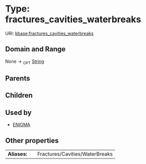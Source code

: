 
# Type: fractures_cavities_waterbreaks




URI: [kbase:fractures_cavities_waterbreaks](http://kbase.us/fractures_cavities_waterbreaks)


## Domain and Range

None ->  <sub>OPT</sub> [String](types/String.md)

## Parents


## Children


## Used by

 * [ENIGMA](ENIGMA.md)

## Other properties

|  |  |  |
| --- | --- | --- |
| **Aliases:** | | Fractures/Cavities/WaterBreaks |

